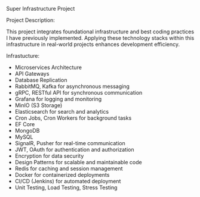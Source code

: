 Super Infrastructure Project

Project Description: 

This project integrates foundational infrastructure and best coding practices I have previously implemented. 
Applying these technology stacks within this infrastructure in real-world projects enhances development efficiency.

Infrastucture:
- Microservices Architecture
- API Gateways
- Database Replication
- RabbitMQ, Kafka for asynchronous messaging
- gRPC, RESTful API for synchronous communication
- Grafana for logging and monitoring
- MinIO (S3 Storage)
- Elasticsearch for search and analytics
- Cron Jobs, Cron Workers for background tasks
- EF Core
- MongoDB
- MySQL
- SignalR, Pusher for real-time communication
- JWT, OAuth for authentication and authorization
- Encryption for data security
- Design Patterns for scalable and maintainable code
- Redis for caching and session management
- Docker for containerized deployments
- CI/CD (Jenkins) for automated deployment
- Unit Testing, Load Testing, Stress Testing
